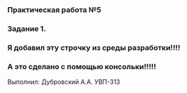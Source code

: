 ### Практическая работа №5
### Задание 1.
### Я добавил эту строчку из среды разработки!!!!
### А это сделано с помощью консольки!!!!!
Выполнил:
Дубровский А.А.
УВП-313

